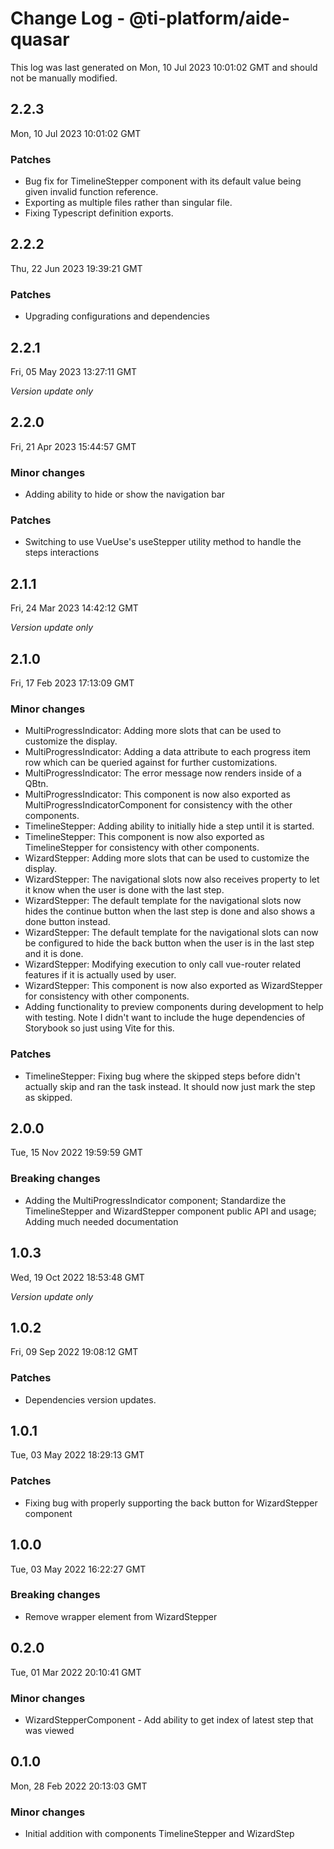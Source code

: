 # Change Log - @ti-platform/aide-quasar

This log was last generated on Mon, 10 Jul 2023 10:01:02 GMT and should not be manually modified.

## 2.2.3
Mon, 10 Jul 2023 10:01:02 GMT

### Patches

- Bug fix for TimelineStepper component with its default value being given invalid function reference.
- Exporting as multiple files rather than singular file.
- Fixing Typescript definition exports.

## 2.2.2
Thu, 22 Jun 2023 19:39:21 GMT

### Patches

- Upgrading configurations and dependencies

## 2.2.1
Fri, 05 May 2023 13:27:11 GMT

_Version update only_

## 2.2.0
Fri, 21 Apr 2023 15:44:57 GMT

### Minor changes

- Adding ability to hide or show the navigation bar

### Patches

- Switching to use VueUse's useStepper utility method to handle the steps interactions

## 2.1.1
Fri, 24 Mar 2023 14:42:12 GMT

_Version update only_

## 2.1.0
Fri, 17 Feb 2023 17:13:09 GMT

### Minor changes

- MultiProgressIndicator: Adding more slots that can be used to customize the display.
- MultiProgressIndicator: Adding a data attribute to each progress item row which can be queried against for further customizations.
- MultiProgressIndicator: The error message now renders inside of a QBtn.
- MultiProgressIndicator: This component is now also exported as MultiProgressIndicatorComponent for consistency with the other components.
- TimelineStepper: Adding ability to initially hide a step until it is started.
- TimelineStepper: This component is now also exported as TimelineStepper for consistency with other components.
- WizardStepper: Adding more slots that can be used to customize the display.
- WizardStepper: The navigational slots now also receives property to let it know when the user is done with the last step.
- WizardStepper: The default template for the navigational slots now hides the continue button when the last step is done and also shows a done button instead.
- WizardStepper: The default template for the navigational slots can now be configured to hide the back button when the user is in the last step and it is done.
- WizardStepper: Modifying execution to only call vue-router related features if it is actually used by user.
- WizardStepper: This component is now also exported as WizardStepper for consistency with other components.
- Adding functionality to preview components during development to help with testing. Note I didn't want to include the huge dependencies of Storybook so just using Vite for this.

### Patches

- TimelineStepper: Fixing bug where the skipped steps before didn't actually skip and ran the task instead. It should now just mark the step as skipped.

## 2.0.0
Tue, 15 Nov 2022 19:59:59 GMT

### Breaking changes

- Adding the MultiProgressIndicator component; Standardize the TimelineStepper and WizardStepper component public API and usage; Adding much needed documentation

## 1.0.3
Wed, 19 Oct 2022 18:53:48 GMT

_Version update only_

## 1.0.2
Fri, 09 Sep 2022 19:08:12 GMT

### Patches

- Dependencies version updates.

## 1.0.1
Tue, 03 May 2022 18:29:13 GMT

### Patches

- Fixing bug with properly supporting the back button for WizardStepper component

## 1.0.0
Tue, 03 May 2022 16:22:27 GMT

### Breaking changes

- Remove wrapper element from WizardStepper

## 0.2.0
Tue, 01 Mar 2022 20:10:41 GMT

### Minor changes

- WizardStepperComponent - Add ability to get index of latest step that was viewed

## 0.1.0
Mon, 28 Feb 2022 20:13:03 GMT

### Minor changes

- Initial addition with components TimelineStepper and WizardStep

